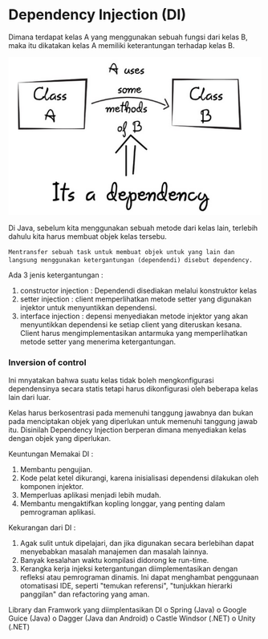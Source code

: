 # Dependency Injection (DI)

Dimana terdapat kelas A yang menggunakan sebuah fungsi dari kelas B, maka itu dikatakan kelas A memiliki keterantungan terhadap kelas B.

![0204](https://github.com/MegaOktavian/rhymes/blob/master/gambar%20naive/02-04/latihan/Screenshot%20from%202020-03-11%2023-31-06.png)

Di Java, sebelum kita menggunakan sebuah metode dari kelas lain, terlebih dahulu kita harus membuat objek kelas tersebu.

    Mentransfer sebuah task untuk membuat objek untuk yang lain dan langsung menggunakan ketergantungan (dependendi) disebut dependency.

Ada 3 jenis ketergantungan :
1. constructor injection : Dependendi disediakan melalui konstruktor kelas
2. setter injection : client memperlihatkan metode setter yang digunakan injektor untuk menyuntikkan dependensi.
3. interface injection : depensi menyediakan metode injektor yang akan menyuntikkan dependensi ke setiap client yang diteruskan kesana. Client harus mengimplementasikan antarmuka yang memperlihatkan metode setter yang menerima ketergantungan.

### Inversion of control

Ini mnyatakan bahwa suatu kelas tidak boleh mengkonfigurasi dependensinya secara statis tetapi harus dikonfigurasi oleh beberapa kelas lain dari luar.

Kelas harus berkosentrasi pada memenuhi tanggung jawabnya dan bukan pada menciptakan objek yang diperlukan untuk memenuhi tanggung jawab itu. Disinilah Dependency Injection berperan dimana menyediakan kelas dengan objek yang diperlukan.

Keuntungan Memakai DI :
1. Membantu pengujian.
2. Kode pelat ketel dikurangi, karena inisialisasi dependensi dilakukan oleh komponen injektor.
3. Memperluas aplikasi menjadi lebih mudah.
4. Membantu mengaktifkan kopling longgar, yang penting dalam pemrograman aplikasi.

Kekurangan dari DI :
1. Agak sulit untuk dipelajari, dan jika digunakan secara berlebihan dapat menyebabkan masalah manajemen dan masalah lainnya.
2. Banyak kesalahan waktu kompilasi didorong ke run-time.
3. Kerangka kerja injeksi ketergantungan diimplementasikan dengan refleksi atau pemrograman dinamis. Ini dapat menghambat penggunaan otomatisasi IDE, seperti "temukan referensi", "tunjukkan hierarki panggilan" dan refactoring yang aman.

Library dan Framwork yang diimplentasikan DI
o Spring (Java)
o Google Guice (Java)
o Dagger (Java dan Android)
o Castle Windsor (.NET)
o Unity (.NET)